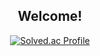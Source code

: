 <div align="center">

## Welcome!
[![Solved.ac Profile](http://mazassumnida.wtf/api/v2/generate_badge?boj=jun1227)](https://solved.ac/jun1227/)

</div>


